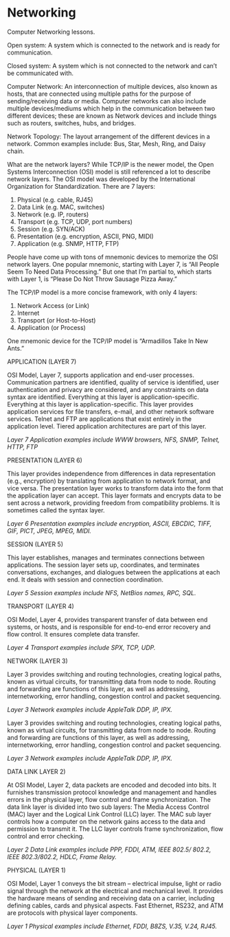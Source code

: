 # Networking
Computer Networking lessons.

Open system:
A system which is connected to the network and is ready for communication. 

Closed system: 
A system which is not connected to the network and can’t be communicated with. 

Computer Network: 
An interconnection of multiple devices, also known as hosts, that are connected using multiple paths for the purpose of sending/receiving data or media. Computer networks can also include multiple devices/mediums which help in the communication between two different devices; these are known as Network devices and include things such as routers, switches, hubs, and bridges. 

Network Topology:
The layout arrangement of the different devices in a network. Common examples include: Bus, Star, Mesh, Ring, and Daisy chain. 
 
What are the network layers?
While TCP/IP is the newer model, the Open Systems Interconnection (OSI) model is still referenced a lot to describe network layers. The OSI model was developed by the International Organization for Standardization. There are 7 layers:

1. Physical (e.g. cable, RJ45)
2. Data Link (e.g. MAC, switches)
3. Network (e.g. IP, routers)
4. Transport (e.g. TCP, UDP, port numbers)
5. Session (e.g. SYN/ACK)
6. Presentation (e.g. encryption, ASCII, PNG, MIDI)
7. Application (e.g. SNMP, HTTP, FTP)

People have come up with tons of mnemonic devices to memorize the OSI network layers. One popular mnemonic, starting with Layer 7, is “All People Seem To Need Data Processing.” But one that I’m partial to, which starts with Layer 1, is “Please Do Not Throw Sausage Pizza Away.”

The TCP/IP model is a more concise framework, with only 4 layers:

1. Network Access (or Link)
2. Internet
3. Transport (or Host-to-Host)
4. Application (or Process)

One mnemonic device for the TCP/IP model is “Armadillos Take In New Ants.”

APPLICATION (LAYER 7)

OSI Model, Layer 7, supports application and end-user processes. Communication partners are identified, quality of service is identified, user authentication and privacy are considered, and any constraints on data syntax are identified. Everything at this layer is application-specific. Everything at this layer is application-specific. This layer provides application services for file transfers, e-mail, and other network software services. Telnet and FTP are applications that exist entirely in the application level. Tiered application architectures are part of this layer.

<i>Layer 7 Application examples include WWW browsers, NFS, SNMP, Telnet, HTTP, FTP</i>

PRESENTATION (LAYER 6)

This layer provides independence from differences in data representation (e.g., encryption) by translating from application to network format, and vice versa. The presentation layer works to transform data into the form that the application layer can accept. This layer formats and encrypts data to be sent across a network, providing freedom from compatibility problems. It is sometimes called the syntax layer.

<i>Layer 6 Presentation examples include encryption, ASCII, EBCDIC, TIFF, GIF, PICT, JPEG, MPEG, MIDI.</i>

SESSION (LAYER 5)

This layer establishes, manages and terminates connections between applications. The session layer sets up, coordinates, and terminates conversations, exchanges, and dialogues between the applications at each end. It deals with session and connection coordination.

<i>Layer 5 Session examples include NFS, NetBios names, RPC, SQL.</i>

TRANSPORT (LAYER 4)

OSI Model, Layer 4, provides transparent transfer of data between end systems, or hosts, and is responsible for end-to-end error recovery and flow control. It ensures complete data transfer.

<i>Layer 4 Transport examples include SPX, TCP, UDP.</i>

NETWORK (LAYER 3)

Layer 3 provides switching and routing technologies, creating logical paths, known as virtual circuits, for transmitting data from node to node. Routing and forwarding are functions of this layer, as well as addressing, internetworking, error handling, congestion control and packet sequencing.

<i>Layer 3 Network examples include AppleTalk DDP, IP, IPX.</i>

Layer 3 provides switching and routing technologies, creating logical paths, known as virtual circuits, for transmitting data from node to node. Routing and forwarding are functions of this layer, as well as addressing, internetworking, error handling, congestion control and packet sequencing.

<i>Layer 3 Network examples include AppleTalk DDP, IP, IPX.</i>

DATA LINK LAYER 2)

At OSI Model, Layer 2, data packets are encoded and decoded into bits. It furnishes transmission protocol knowledge and management and handles errors in the physical layer, flow control and frame synchronization. The data link layer is divided into two sub layers: The Media Access Control (MAC) layer and the Logical Link Control (LLC) layer. The MAC sub layer controls how a computer on the network gains access to the data and permission to transmit it. The LLC layer controls frame synchronization, flow control and error checking.

<i>Layer 2 Data Link examples include PPP, FDDI, ATM, IEEE 802.5/ 802.2, IEEE 802.3/802.2, HDLC, Frame Relay.</i>

PHYSICAL (LAYER 1)

OSI Model, Layer 1 conveys the bit stream – electrical impulse, light or radio signal through the network at the electrical and mechanical level. It provides the hardware means of sending and receiving data on a carrier, including defining cables, cards and physical aspects. Fast Ethernet, RS232, and ATM are protocols with physical layer components.

<i>Layer 1 Physical examples include Ethernet, FDDI, B8ZS, V.35, V.24, RJ45.</i>